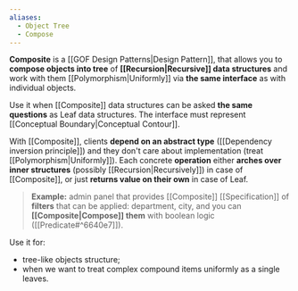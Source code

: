 ```yaml
---
aliases:
  - Object Tree
  - Compose
---
```

**Composite** is a [[GOF Design Patterns|Design Pattern]], that allows you to **compose objects into tree** of **[[Recursion|Recursive]] data structures** and work with them [[Polymorphism|Uniformly]] via **the same interface** as with individual objects.

Use it when [[Composite]] data structures can be asked **the same questions** as Leaf data structures. The interface must represent [[Conceptual Boundary|Conceptual Contour]].

With [[Composite]], clients **depend on an abstract type** ([[Dependency inversion principle]]) and they don't care about implementation (treat [[Polymorphism|Uniformly]]). Each concrete **operation** either **arches over inner structures** (possibly [[Recursion|Recursively]]) in case of [[Composite]], or just **returns value on their own** in case of Leaf.

> **Example:** admin panel that provides [[Composite]] [[Specification]] of **filters** that can be applied: department, city, and you can **[[Composite|Compose]] them** with boolean logic ([[Predicate#^6640e7]]).

Use it for:
- tree-like objects structure;
- when we want to treat complex compound items uniformly as a single leaves.





